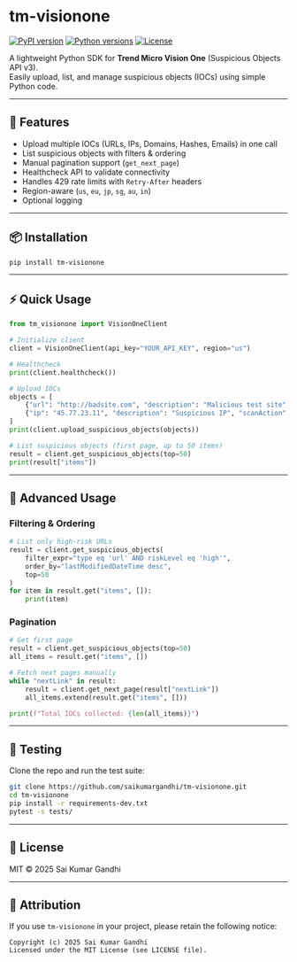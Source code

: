# tm-visionone

[![PyPI version](https://img.shields.io/pypi/v/tm-visionone.svg)](https://pypi.org/project/tm-visionone/)
[![Python versions](https://img.shields.io/pypi/pyversions/tm-visionone.svg)](https://pypi.org/project/tm-visionone/)
[![License](https://img.shields.io/github/license/saikumargandhi/tm-visionone.svg)](LICENSE)

A lightweight Python SDK for **Trend Micro Vision One** (Suspicious Objects API v3).  
Easily upload, list, and manage suspicious objects (IOCs) using simple Python code.

---

## 🚀 Features

- Upload multiple IOCs (URLs, IPs, Domains, Hashes, Emails) in one call
- List suspicious objects with filters & ordering
- Manual pagination support (`get_next_page`)
- Healthcheck API to validate connectivity
- Handles 429 rate limits with `Retry-After` headers
- Region-aware (`us`, `eu`, `jp`, `sg`, `au`, `in`)
- Optional logging

---

## 📦 Installation

```bash
pip install tm-visionone
```

---

## ⚡ Quick Usage

```python
from tm_visionone import VisionOneClient

# Initialize client
client = VisionOneClient(api_key="YOUR_API_KEY", region="us")

# Healthcheck
print(client.healthcheck())

# Upload IOCs
objects = [
    {"url": "http://badsite.com", "description": "Malicious test site", "scanAction": "block"},
    {"ip": "45.77.23.11", "description": "Suspicious IP", "scanAction": "log"},
]
print(client.upload_suspicious_objects(objects))

# List suspicious objects (first page, up to 50 items)
result = client.get_suspicious_objects(top=50)
print(result["items"])
```

---

## 🔧 Advanced Usage

### Filtering & Ordering

```python
# List only high-risk URLs
result = client.get_suspicious_objects(
    filter_expr="type eq 'url' AND riskLevel eq 'high'",
    order_by="lastModifiedDateTime desc",
    top=50
)
for item in result.get("items", []):
    print(item)
```

### Pagination

```python
# Get first page
result = client.get_suspicious_objects(top=50)
all_items = result.get("items", [])

# Fetch next pages manually
while "nextLink" in result:
    result = client.get_next_page(result["nextLink"])
    all_items.extend(result.get("items", []))

print(f"Total IOCs collected: {len(all_items)}")
```

---

## 🧪 Testing

Clone the repo and run the test suite:

```bash
git clone https://github.com/saikumargandhi/tm-visionone.git
cd tm-visionone
pip install -r requirements-dev.txt
pytest -s tests/
```

---

## 📜 License

MIT © 2025 Sai Kumar Gandhi

---

## 🙏 Attribution

If you use `tm-visionone` in your project, please retain the following notice:

```
Copyright (c) 2025 Sai Kumar Gandhi
Licensed under the MIT License (see LICENSE file).
```